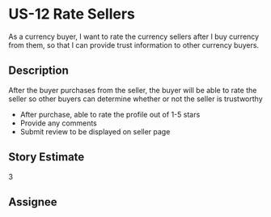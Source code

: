 # US-12 Rate Sellers

As a currency buyer, I want to rate the currency sellers after I buy currency from them, so that I can provide trust information to other currency buyers.

## Description

After the buyer purchases from the seller, the buyer will be able to rate the seller so other buyers can determine whether or not the seller is trustworthy
* After purchase, able to rate the profile out of 1-5 stars
* Provide any comments
* Submit review to be displayed on seller page

## Story Estimate

3

## Assignee